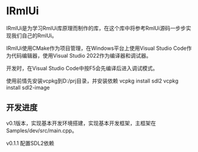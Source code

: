# IRmlUi

IRmlUi是为学习RmlUi库原理而制作的库，在这个库中将参考RmlUi源码一步步实现我们自己的RmlUi。

IRmlUi使用CMake作为项目管理，在Windows平台上使用Visual Studio Code作为代码编辑器，使用Visual Studio 2022作为编译器和调试器。

开发时，在Visual Studio Code中按F5会先编译后进入调试模式。

使用前情先安装vcpkg到D:/prj目录，并安装依赖
vcpkg install sdl2
vcpkg install sdl2-image

## 开发进度
v0.1版本，实现基本开发环境搭建，实现基本开发框架，主框架在Samples/dev/src/main.cpp。

v0.1.1 配置SDL2依赖
